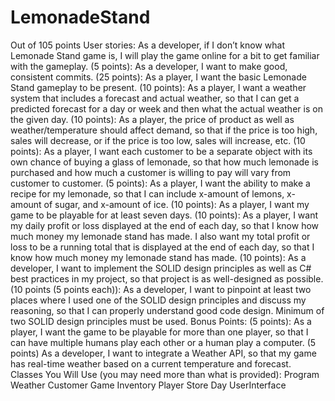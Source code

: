 # LemonadeStand

Out of 105 points
User stories:
As a developer, if I don’t know what Lemonade Stand game is, I will play the game online for a bit to get familiar with the gameplay.
(5 points): As a developer, I want to make good, consistent commits.
(25 points): As a player, I want the basic Lemonade Stand gameplay to be present. 
(10 points): As a player, I want a weather system that includes a forecast and actual weather, so that I can get a predicted forecast for a day or week and then what the actual weather is on the given day.
(10 points): As a player, the price of product as well as weather/temperature should affect demand, so that if the price is too high, sales will decrease, or if the price is too low, sales will increase, etc. 
(10 points): As a player, I want each customer to be a separate object with its own chance of buying a glass of lemonade, so that how much lemonade is purchased and how much a customer is willing to pay will vary from customer to customer.
(5 points): As a player, I want the ability to make a recipe for my lemonade, so that I can include x-amount of lemons, x-amount of sugar, and x-amount of ice. 
(10 points): As a player, I want my game to be playable for at least seven days.
(10 points): As a player, I want my daily profit or loss displayed at the end of each day, so that I know how much money my lemonade stand has made. I also want my total profit or loss to be a running total that is displayed at the end of each day, so that I know how much money my lemonade stand has made. 
(10 points): As a developer, I want to implement the SOLID design principles as well as C# best practices in my project, so that project is as well-designed as possible.
(10 points (5 points each)): As a developer, I want to pinpoint at least two places where I used one of the SOLID design principles and discuss my reasoning, so that I can properly understand good code design. Minimum of two SOLID design principles must be used. 
Bonus Points:
(5 points): As a player, I want the game to be playable for more than one player, so that I can have multiple humans play each other or a human play a computer.
(5 points) As a developer, I want to integrate a Weather API, so that my game has real-time weather based on a current temperature and forecast.
Classes You Will Use (you may need more than what is provided):
Program
Weather
Customer
Game
Inventory
Player
Store
Day
UserInterface
